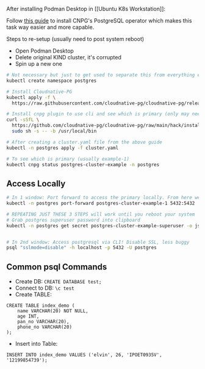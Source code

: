 After installing Podman Desktop in [[Ubuntu K8s Workstation]]:

Follow [this guide](https://github.com/cloudnative-pg/cloudnative-pg/blob/2a104f9f46004413c4af58d2cf43d5233125eb6a/docs/src/quickstart.md) to install CNPG's PostgreSQL operator which makes this task way easier and more capable.

Steps to re-setup (usually need to post system reboot)

- Open Podman Desktop
- Delete original KIND cluster, it's corrupted
- Spin up a new one

```bash
# Not necessary but just to get used to separate this from everything else in k8s
kubectl create namespace postgres

# Install Cloudnative-PG
kubectl apply -f \
  https://raw.githubusercontent.com/cloudnative-pg/cloudnative-pg/release-1.20/releases/cnpg-1.20.2.yaml

# Install cnpg plugin to use cli and see which is primary (only may need to do once)
curl -sSfL \
  https://github.com/cloudnative-pg/cloudnative-pg/raw/main/hack/install-cnpg-plugin.sh | \
  sudo sh -s -- -b /usr/local/bin

# After creating a cluster.yaml file from the above guide
kubectl -n postgres apply -f cluster.yaml

# To see which is primary (usually example-1)
kubectl cnpg status postgres-cluster-example -n postgres
```

## Access Locally
```bash
# In 1 window: Port forward to access the primary locally. From here we can use anything to connect to port 5432!
kubectl -n postgres port-forward postgres-cluster-example-1 5432:5432

# REPEATING JUST THESE 3 STEPS will work until you reboot your system
# Grab postgres superuser password into clipboard
kubectl -n postgres get secret postgres-cluster-example-superuser -o jsonpath='{.data.password}' | base64 --decode | pbcopy


# In 2nd window: Access postgresql via CLI! Disable SSL, less buggy
psql "sslmode=disable" -h localhost -p 5432 -U postgres
```

## Common psql Commands

- Create DB: `CREATE DATABASE test;`
- Connect to DB: `\c test`
- Create TABLE: 
```
CREATE TABLE index_demo (                                                 
    name VARCHAR(20) NOT NULL,                                                   
    age INT,                                                                     
    pan_no VARCHAR(20),                                                          
    phone_no VARCHAR(20)                                                         
);
```
- Insert into Table:
```
INSERT INTO index_demo VALUES ('elvin', 26, 'IPOET0935V', '12199854739');
```

